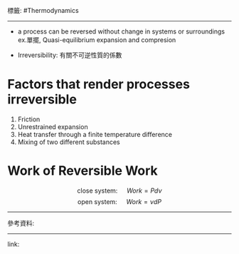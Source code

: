 標籤: #Thermodynamics 

---

- a process can be reversed without change in systems or surroundings
ex.單擺, Quasi-equilibrium expansion and compresion

- Irreversibility: 有關不可逆性質的係數

# Factors that render processes irreversible

1. Friction
2. Unrestrained expansion
3. Heat transfer through a finite temperature difference
4. Mixing of two different substances

# Work of Reversible Work

$$\text{ close system: }\quad Work = Pd\nu$$
$$\text{ open system: }\quad Work = \nu dP$$

---

參考資料:



---

link:

